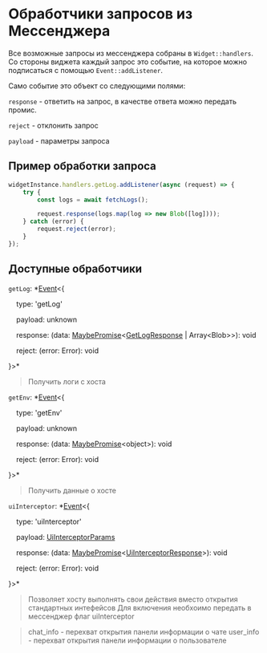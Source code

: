 # Обработчики запросов из Мессенджера

Все возможные запросы из мессенджера собраны в `Widget::handlers`. Со стороны виджета
каждый запрос это событие, на которое можно подписаться с помощью `Event::addListener`.

Само событие это объект со следующими полями:

`response` - ответить на запрос, в качестве ответа можно передать промис.

`reject` - отклонить запрос

`payload` - параметры запроса

## Пример обработки запроса

```ts
widgetInstance.handlers.getLog.addListener(async (request) => {
    try {
        const logs = await fetchLogs();

        request.response(logs.map(log => new Blob([log])));
    } catch (error) {
        request.reject(error);
    }
});
```

## Доступные обработчики

`getLog`: *[Event](./interfaces.md#event)\<{

&nbsp;&nbsp;&nbsp;&nbsp;type: 'getLog'

&nbsp;&nbsp;&nbsp;&nbsp;payload: unknown

&nbsp;&nbsp;&nbsp;&nbsp;response: (data: [MaybePromise](./interfaces.md#maybepromise)\<[GetLogResponse](./interfaces.md#getlogresponse) | Array\<Blob>>): void

&nbsp;&nbsp;&nbsp;&nbsp;reject: (error: Error): void

}>*

>Получить логи с хоста

`getEnv`: *[Event](./interfaces.md#event)\<{

&nbsp;&nbsp;&nbsp;&nbsp;type: 'getEnv'

&nbsp;&nbsp;&nbsp;&nbsp;payload: unknown

&nbsp;&nbsp;&nbsp;&nbsp;response: (data: [MaybePromise](./interfaces.md#maybepromise)\<object>): void

&nbsp;&nbsp;&nbsp;&nbsp;reject: (error: Error): void

}>*

>Получить данные о хосте

`uiInterceptor`: *[Event](./interfaces.md#event)\<{

&nbsp;&nbsp;&nbsp;&nbsp;type: 'uiInterceptor'

&nbsp;&nbsp;&nbsp;&nbsp;payload: [UiInterceptorParams](./interfaces.md#uiinterceptorparams)

&nbsp;&nbsp;&nbsp;&nbsp;response: (data: [MaybePromise](./interfaces.md#maybepromise)\<[UiInterceptorResponse](./interfaces.md#uiinterceptorresponse)>): void

&nbsp;&nbsp;&nbsp;&nbsp;reject: (error: Error): void

}>*

>Позволяет хосту выполнять свои действия вместо открытия стандартных интефейсов
Для включения необхоимо передать в мессенджер флаг uiInterceptor

>chat_info - перехват открытия панели информации о чате
user_info - перехват открытия панели информации о пользователе